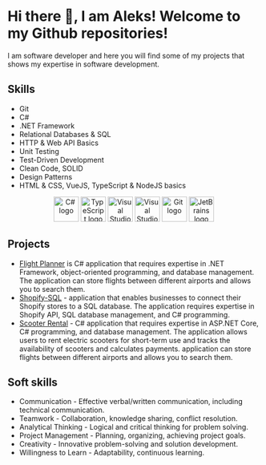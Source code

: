 <!DOCTYPE html>
<html>
  <body>
    <h1> Hi there 👋, I am Aleks! Welcome to my Github repositories!</h1>
    
   
I am software developer and here you will find some of my projects that shows my expertise in software development.

<h2>Skills</h2>
    <ul>
      <li>Git</li>
      <li>C#</li>
      <li>.NET Framework</li>
      <li>Relational Databases & SQL</li>
      <li>HTTP & Web API Basics</li>
      <li>Unit Testing</li>
      <li>Test-Driven Development</li>
      <li>Clean Code, SOLID</li>
      <li>Design Patterns</li>
      <li>HTML & CSS, VueJS, TypeScript & NodeJS basics</li>
    </ul>

<p></p>
    <div style="text-align:center">
      <img src="https://cdn.worldvectorlogo.com/logos/c--4.svg" width="50" height="50" alt="C# logo">
      <img src="https://cdn.worldvectorlogo.com/logos/typescript-2.svg" width="50" height="50" alt="TypeScript logo">
      <img src="https://cdn.worldvectorlogo.com/logos/visual-studio-code-1.svg" width="50" height="50" alt="Visual Studio Code logo">
      <img src="https://cdn.worldvectorlogo.com/logos/visual-studio-2013.svg" width="50" height="50" alt="Visual Studio 2013 logo">
      <img src="https://cdn.worldvectorlogo.com/logos/git.svg" width="50" height="50" alt="Git logo">
      <img src="https://cdn.worldvectorlogo.com/logos/jetbrains-1.svg" width="50" height="50" alt="JetBrains logo">
    </div>

## Projects

- [Flight Planner](https://github.com/Tronis87/Flight-planner) is C# application that requires expertise in .NET Framework, object-oriented programming, and database management. The application can store flights between different airports and allows you to search them.
- [Shopify-SQL](https://github.com/Tronis87/sql_training) - application that enables businesses to connect their Shopify stores to a SQL database. The application requires expertise in Shopify API, SQL database management, and C# programming.
- [Scooter Rental](https://github.com/Tronis87/ScooterRental) - C# application that requires expertise in ASP.NET Core, C# programming, and database management. The application allows users to rent electric scooters for short-term use and tracks the availability of scooters and calculates payments. application can store flights between different airports and allows you to search them.

<h2>Soft skills</h2>
<ul>
  <li>
     Communication - Effective verbal/written communication, including technical communication.
  </li>
  <li>
     Teamwork - Collaboration, knowledge sharing, conflict resolution.
  </li>
  <li>
    Analytical Thinking - Logical and critical thinking for problem solving.
  </li>
  <li>
    Project Management - Planning, organizing, achieving project goals.
  </li>
  <li>
     Creativity - Innovative problem-solving and solution development.
  </li>
  <li>
     Willingness to Learn - Adaptability, continuous learning.
  </li>
</ul>
<!--
**GreenZeb/GreenZeb** is a ✨ _special_ ✨ repository because its `README.md` (this file) appears on your GitHub profile.

Here are some ideas to get you started:

- 🔭 I’m currently working on ...
- 🌱 I’m currently learning ...
- 👯 I’m looking to collaborate on ...
- 🤔 I’m looking for help with ...
- 💬 Ask me about ...
- 📫 How to reach me: ...
- 😄 Pronouns: ...
- ⚡ Fun fact: ...
  -->
